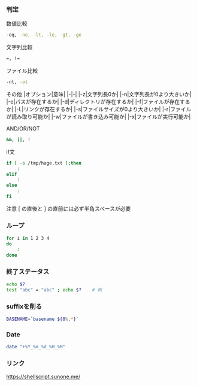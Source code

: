 ### 判定
数値比較
```bash
-eq, -ne, -lt, -le, -gt, -ge
```

文字列比較
```bash
=, !=
```

ファイル比較
```bash
-nt, -ot
```

その他
|オプション|意味|
|-|-|
|-z|文字列長0か|
|-n|文字列長が0より大きいか|
|-e|パスが存在するか|
|-d|ディレクトリが存在するか|
|-f|ファイルが存在するか|
|-L|リンクが存在するか|
|-s|ファイルサイズが0より大きいか|
|-r|ファイルが読み取り可能か|
|-w|ファイルが書き込み可能か|
|-x|ファイルが実行可能か|

AND/OR/NOT
```bash
&&, ||, !
```

if文
```bash
if [ -s /tmp/hage.txt ];then
    :
elif
    :
else
    :
fi
```

注意
[ の直後と ] の直前には必ず半角スペースが必要

### ループ
```bash
for i in 1 2 3 4
do
    :
done

```

### 終了ステータス
```bash
echo $?
test "abc" = "abc" ; echo $?    # 例
```

### suffixを削る
```bash
BASENAME=`basename ${0%.*}`
```

### Date
```bash
date "+%Y_%m_%d_%H_%M"
```

### リンク
https://shellscript.sunone.me/
